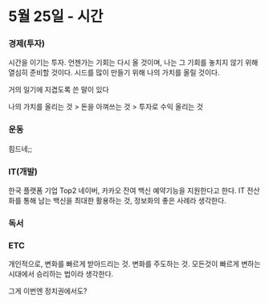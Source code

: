 # 5월 25일 - 시간

### 경제\(투자\)

시간을 이기는 투자. 언젠가는 기회는 다시 올 것이며, 나는 그 기회를 놓치지 않기 위해 열심히 준비할 것이다. 시드를 많이 만들기 위해 나의 가치를 올릴 것이다.

거의 일기에 지겹도록 쓴 말이 있다

나의 가치를 올리는 것 &gt; 돈을 아껴쓰는 것 &gt; 투자로 수익 올리는 것

### 운동

힘드네;;

### IT\(개발\)

한국 플랫폼 기업 Top2 네이버, 카카오 잔여 백신 예약기능을 지원한다고 한다. IT 전산화를 통해 남는 백신을 최대한 활용하는 것, 정보화의 좋은 사례라 생각한다.

### 독서



### ETC

개인적으로, 변화를 빠르게 받아드리는 것. 변화를 주도하는 것. 모든것이 빠르게 변하는 시대에서 승리하는 법이라 생각한다.

그게 이번엔 정치권에서도?

